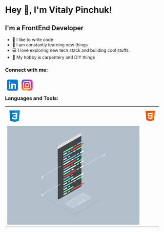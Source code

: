 # Hey 👋, I'm Vitaly Pinchuk!

## I'm a FrontEnd Developer
- 💪 I like to write code
- 🥅 I am constantly learning new things
- 💻 I love exploring new tech stack and building cool stuffs.
- :hammer:   My hobby is carpentery and DIY things

### Connect with me:
[<img align="left" alt="Pinchuk Vitaly| LinkedIn" width="48px" src="https://github.com/PinchukVA/PinchukVA/blob/main/img/linkid.png" />][linkedin]
[<img align="left" alt="Pinchuk Vitaly | Instagram" width="48px" src="https://github.com/PinchukVA/PinchukVA/blob/main/img/insta.png" />][instagram]

<br />
<br />

### Languages and Tools:
<!-- <img align="left" alt="Developer" width="480px" src="https://github.com/PinchukVA/PinchukVA/blob/main/img/coding.gif" />
<img align="right" alt="HTML5" width="48px" src="https://github.com/PinchukVA/PinchukVA/blob/main/img/html5.png" />
<img align="right" alt="CSS3" width="48px" src="https://github.com/PinchukVA/PinchukVA/blob/main/img/css3.png" />
<img align="right" alt="JavaScript" width="48px" src="https://github.com/PinchukVA/PinchukVA/blob/main/img/js.png" />
<img align="right" alt="React JS" width="48px" src="https://github.com/PinchukVA/PinchukVA/blob/main/img/react.png" />
<img align="right" alt="SASS" width="48px" src="https://github.com/PinchukVA/PinchukVA/blob/main/img/sass.png" />
<img align="right" alt="Git" width="48px" src="https://github.com/PinchukVA/PinchukVA/blob/main/img/git.png" />
<img align="right" alt="Webpack" width="48px" src="https://github.com/PinchukVA/PinchukVA/blob/main/img/webpack.png" />
<img align="right" alt="Bootstrap" width="48px" src="https://github.com/PinchukVA/PinchukVA/blob/main/img/bootstrap.png" />
<img align="right" alt="Figma" width="48px" src="https://github.com/PinchukVA/PinchukVA/blob/main/img/icons8-figma-48.png" /> -->

<table>
    <td align="left" width="480">
      <tr>
        <td  width="48">
         <img  alt="CSS3" width="48px" src="https://github.com/PinchukVA/PinchukVA/blob/main/img/css3.png" />
        </td>
        <td  width="48">
          <img  alt="HTML5" width="48px" src="https://github.com/PinchukVA/PinchukVA/blob/main/img/html5.png" />
        </td>
      </tr>
    </td>
    <td align="right" width="480">
    <img  alt="Developer" width="480px" src="https://github.com/PinchukVA/PinchukVA/blob/main/img/coding.gif" />
    </td>
</table>

<br />

[linkedin]: https://www.linkedin.com/in/vitaly-pinchuk-845182200/
[instagram]: https://www.instagram.com/pinch.uk/

